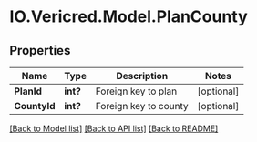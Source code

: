 # IO.Vericred.Model.PlanCounty
## Properties

Name | Type | Description | Notes
------------ | ------------- | ------------- | -------------
**PlanId** | **int?** | Foreign key to plan | [optional] 
**CountyId** | **int?** | Foreign key to county | [optional] 

[[Back to Model list]](../README.md#documentation-for-models) [[Back to API list]](../README.md#documentation-for-api-endpoints) [[Back to README]](../README.md)

